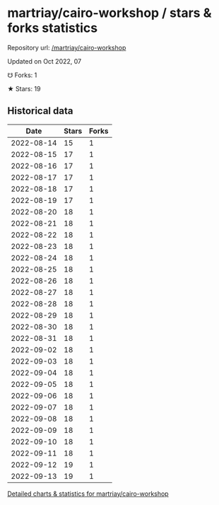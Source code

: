 # martriay/cairo-workshop / stars & forks statistics

Repository url: [/martriay/cairo-workshop](https://github.com/martriay/cairo-workshop)

Updated on Oct 2022, 07

☋ Forks: 1

★ Stars: 19

## Historical data
| Date | Stars | Forks |
|------|-------|-------|
| 2022-08-14 | 15 | 1 | 
| 2022-08-15 | 17 | 1 | 
| 2022-08-16 | 17 | 1 | 
| 2022-08-17 | 17 | 1 | 
| 2022-08-18 | 17 | 1 | 
| 2022-08-19 | 17 | 1 | 
| 2022-08-20 | 18 | 1 | 
| 2022-08-21 | 18 | 1 | 
| 2022-08-22 | 18 | 1 | 
| 2022-08-23 | 18 | 1 | 
| 2022-08-24 | 18 | 1 | 
| 2022-08-25 | 18 | 1 | 
| 2022-08-26 | 18 | 1 | 
| 2022-08-27 | 18 | 1 | 
| 2022-08-28 | 18 | 1 | 
| 2022-08-29 | 18 | 1 | 
| 2022-08-30 | 18 | 1 | 
| 2022-08-31 | 18 | 1 | 
| 2022-09-02 | 18 | 1 | 
| 2022-09-03 | 18 | 1 | 
| 2022-09-04 | 18 | 1 | 
| 2022-09-05 | 18 | 1 | 
| 2022-09-06 | 18 | 1 | 
| 2022-09-07 | 18 | 1 | 
| 2022-09-08 | 18 | 1 | 
| 2022-09-09 | 18 | 1 | 
| 2022-09-10 | 18 | 1 | 
| 2022-09-11 | 18 | 1 | 
| 2022-09-12 | 19 | 1 | 
| 2022-09-13 | 19 | 1 | 


[Detailed charts & statistics for martriay/cairo-workshop](https://reviewgithub.com/rep/martriay/cairo-workshop)
